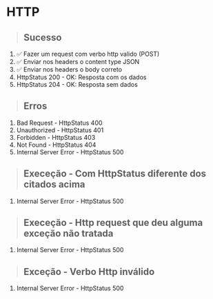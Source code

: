 # HTTP

> ## Sucesso
1. ✅ Fazer um request com verbo http valido (POST)
2. ✅ Enviar nos headers o content type JSON
3. ✅ Enviar nos headers o body correto
4. HttpStatus 200 - OK: Resposta com os dados
5. HttpStatus 204 - OK: Resposta sem dados

> ## Erros
1. Bad Request - HttpStatus 400
2. Unauthorized - HttpStatus 401
3. Forbidden - HttpStatus 403
4. Not Found - HttpStatus 404
5. Internal Server Error - HttpStatus 500

> ## Execeção - Com HttpStatus diferente dos citados acima
1. Internal Server Error - HttpStatus 500

> ## Execeção - Http request que deu alguma exceção não tratada
1. Internal Server Error - HttpStatus 500

> ## Exceção - Verbo Http inválido
1. Internal Server Error - HttpStatus 500

